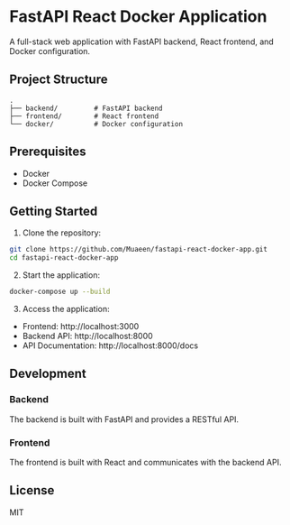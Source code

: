 # FastAPI React Docker Application

A full-stack web application with FastAPI backend, React frontend, and Docker configuration.

## Project Structure

```
.
├── backend/         # FastAPI backend
├── frontend/        # React frontend
└── docker/          # Docker configuration
```

## Prerequisites

- Docker
- Docker Compose

## Getting Started

1. Clone the repository:
```bash
git clone https://github.com/Muaeen/fastapi-react-docker-app.git
cd fastapi-react-docker-app
```

2. Start the application:
```bash
docker-compose up --build
```

3. Access the application:
- Frontend: http://localhost:3000
- Backend API: http://localhost:8000
- API Documentation: http://localhost:8000/docs

## Development

### Backend
The backend is built with FastAPI and provides a RESTful API.

### Frontend
The frontend is built with React and communicates with the backend API.

## License
MIT